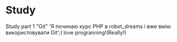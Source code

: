 # Study
Study part 1 "Git"
'Я починаю курс PHP в robot_dreams і вже вмію використовувати Git';I love progranning!(Really!)
